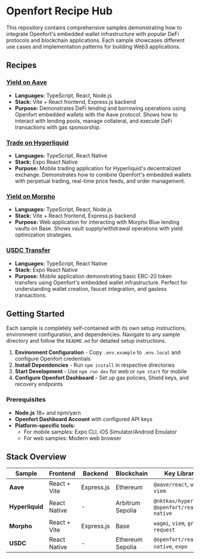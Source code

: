 # Openfort Recipe Hub

This repository contains comprehensive samples demonstrating how to integrate Openfort's embedded wallet infrastructure with popular DeFi protocols and blockchain applications. Each sample showcases different use cases and implementation patterns for building Web3 applications.

## Recipes

### [Yield on Aave](./aave/)
- **Languages:** TypeScript, React, Node.js
- **Stack:** Vite + React frontend, Express.js backend
- **Purpose:** Demonstrates DeFi lending and borrowing operations using Openfort embedded wallets with the Aave protocol. Shows how to interact with lending pools, manage collateral, and execute DeFi transactions with gas sponsorship.

### [Trade on Hyperliquid](./hyperliquid/)
- **Languages:** TypeScript, React Native
- **Stack:** Expo React Native
- **Purpose:** Mobile trading application for Hyperliquid's decentralized exchange. Demonstrates how to combine Openfort's embedded wallets with perpetual trading, real-time price feeds, and order management.

### [Yield on Morpho](./morpho/)
- **Languages:** TypeScript, React, Node.js
- **Stack:** Vite + React frontend, Express.js backend
- **Purpose:** Web application for interacting with Morpho Blue lending vaults on Base. Shows vault supply/withdrawal operations with yield optimization strategies.

### [USDC Transfer](./usdc/)
- **Languages:** TypeScript, React Native
- **Stack:** Expo React Native
- **Purpose:** Mobile application demonstrating basic ERC-20 token transfers using Openfort's embedded wallet infrastructure. Perfect for understanding wallet creation, faucet integration, and gasless transactions.

## Getting Started

Each sample is completely self-contained with its own setup instructions, environment configuration, and dependencies. Navigate to any sample directory and follow the `README.md` for detailed setup instructions.

1. **Environment Configuration** - Copy `.env.example` to `.env.local` and configure Openfort credentials
2. **Install Dependencies** - Run `npm install` in respective directories
3. **Start Development** - Use `npm run dev` for web or `npm start` for mobile
4. **Configure Openfort Dashboard** - Set up gas policies, Shield keys, and recovery endpoints

### Prerequisites
- **Node.js** 18+ and npm/yarn
- **Openfort Dashboard Account** with configured API keys
- **Platform-specific tools:**
  - For mobile samples: Expo CLI, iOS Simulator/Android Emulator
  - For web samples: Modern web browser

## Stack Overview

| Sample | Frontend | Backend | Blockchain | Key Libraries |
|--------|----------|---------|------------|---------------|
| **Aave** | React + Vite | Express.js | Ethereum | `@aave/react`, `wagmi`, `viem` |
| **Hyperliquid** | React Native | - | Arbitrum Sepolia | `@nktkas/hyperliquid`, `@openfort/react-native` |
| **Morpho** | React + Vite | Express.js | Base | `wagmi`, `viem`, `graphql-request` |
| **USDC** | React Native | - | Ethereum Sepolia | `@openfort/react-native`, `expo` |

